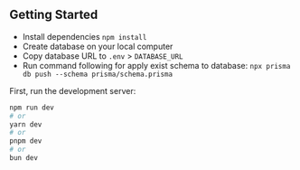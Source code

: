 ## Getting Started

- Install dependencies `npm install`
- Create database on your local computer
- Copy database URL to `.env` > `DATABASE_URL`
- Run command following for apply exist schema to database: `npx prisma db push --schema prisma/schema.prisma`

First, run the development server:

```bash
npm run dev
# or
yarn dev
# or
pnpm dev
# or
bun dev
```


